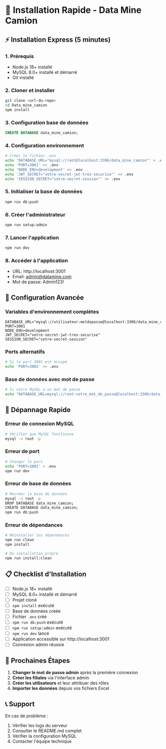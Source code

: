 # 🚀 Installation Rapide - Data Mine Camion

## ⚡ Installation Express (5 minutes)

### 1. Prérequis
- Node.js 18+ installé
- MySQL 8.0+ installé et démarré
- Git installé

### 2. Cloner et installer
```bash
git clone <url-du-repo>
cd Data_mine_camion
npm install
```

### 3. Configuration base de données
```sql
CREATE DATABASE data_mine_camion;
```

### 4. Configuration environnement
```bash
# Créer le fichier .env
echo 'DATABASE_URL="mysql://root@localhost:3306/data_mine_camion"' > .env
echo 'PORT=3001' >> .env
echo 'NODE_ENV=development' >> .env
echo 'JWT_SECRET="votre-secret-jwt-tres-securise"' >> .env
echo 'SESSION_SECRET="votre-secret-session"' >> .env
```

### 5. Initialiser la base de données
```bash
npm run db:push
```

### 6. Créer l'administrateur
```bash
npm run setup:admin
```

### 7. Lancer l'application
```bash
npm run dev
```

### 8. Accéder à l'application
- URL: http://localhost:3001
- Email: admin@datamine.com
- Mot de passe: Admin123!

## 🔧 Configuration Avancée

### Variables d'environnement complètes
```env
DATABASE_URL="mysql://utilisateur:motdepasse@localhost:3306/data_mine_camion"
PORT=3001
NODE_ENV=development
JWT_SECRET="votre-secret-jwt-tres-securise"
SESSION_SECRET="votre-secret-session"
```

### Ports alternatifs
```bash
# Si le port 3001 est occupé
echo 'PORT=3002' >> .env
```

### Base de données avec mot de passe
```bash
# Si votre MySQL a un mot de passe
echo "DATABASE_URL=mysql://root:votre_mot_de_passe@localhost:3306/data_mine_camion" > .env
```

## 🐛 Dépannage Rapide

### Erreur de connexion MySQL
```bash
# Vérifier que MySQL fonctionne
mysql -u root -p
```

### Erreur de port
```bash
# Changer le port
echo 'PORT=3002' > .env
npm run dev
```

### Erreur de base de données
```bash
# Recréer la base de données
mysql -u root -p
DROP DATABASE data_mine_camion;
CREATE DATABASE data_mine_camion;
npm run db:push
```

### Erreur de dépendances
```bash
# Réinstaller les dépendances
npm run clean
npm install

# Ou installation propre
npm run install:clean
```

## 📋 Checklist d'Installation

- [ ] Node.js 18+ installé
- [ ] MySQL 8.0+ installé et démarré
- [ ] Projet cloné
- [ ] `npm install` exécuté
- [ ] Base de données créée
- [ ] Fichier `.env` créé
- [ ] `npm run db:push` exécuté
- [ ] `npm run setup:admin` exécuté
- [ ] `npm run dev` lancé
- [ ] Application accessible sur http://localhost:3001
- [ ] Connexion admin réussie

## 🎯 Prochaines Étapes

1. **Changer le mot de passe admin** après la première connexion
2. **Créer les filiales** via l'interface admin
3. **Créer les utilisateurs** et leur attribuer des rôles
4. **Importer les données** depuis vos fichiers Excel

## 📞 Support

En cas de problème :
1. Vérifier les logs du serveur
2. Consulter le README.md complet
3. Vérifier la configuration MySQL
4. Contacter l'équipe technique 